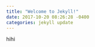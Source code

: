 ```yaml
---
title: "Welcome to Jekyll!"
date: 2017-10-20 08:26:28 -0400
categories: jekyll update
---
```


hihi

